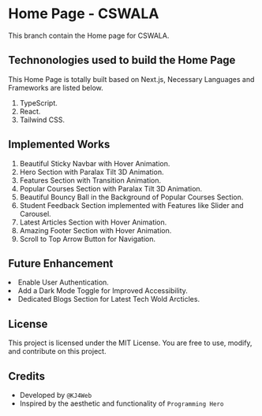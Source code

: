 <h1>Home Page - CSWALA</h1>
<p>This branch contain the Home page for CSWALA.</p>
<h2>Technonologies used to build the Home Page</h2>
<p>This Home Page is totally built based on Next.js, Necessary Languages and Frameworks are listed below.</p>
<ol>
 <li>TypeScript.</li>
 <li>React.</li>
 <li>Tailwind CSS.</li>
</ol>

<h2>Implemented Works</h2>
<ol>
 <li>Beautiful Sticky Navbar with Hover Animation.</li>
 <li>Hero Section with Paralax Tilt 3D Animation.</li>
 <li>Features Section with Transition Animation.</li>
 <li>Popular Courses Section with Paralax Tilt 3D Animation.</li>
 <li>Beautiful Bouncy Ball in the Background of Popular Courses Section.</li>
 <li>Student Feedback Section implemented with Features like Slider and Carousel.</li>
 <li>Latest Articles Section with Hover Animation.</li>
 <li>Amazing Footer Section with Hover Animation.</li>
 <li>Scroll to Top Arrow Button for Navigation.</li>
</ol>

<h2>Future Enhancement</h2>
<li>Enable User Authentication.</li>
<li>Add a Dark Mode Toggle for Improved Accessibility.</li>
<li>Dedicated Blogs Section for Latest Tech Wold Arcticles.</li>

<h2>License</h2>
<p>This project is licensed under the MIT License. You are free to use, modify, and contribute on this project.</p>

## Credits
- Developed by ` @KJ4Web `
- Inspired by the aesthetic and functionality of ` Programming Hero `
